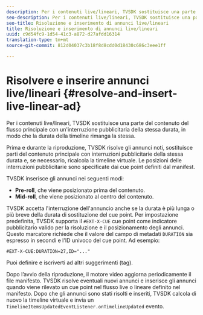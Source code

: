 ```yaml
---
description: Per i contenuti live/lineari, TVSDK sostituisce una parte del contenuto del flusso principale con un'interruzione pubblicitaria della stessa durata, in modo che la durata della timeline rimanga la stessa.
seo-description: Per i contenuti live/lineari, TVSDK sostituisce una parte del contenuto del flusso principale con un'interruzione pubblicitaria della stessa durata, in modo che la durata della timeline rimanga la stessa.
seo-title: Risoluzione e inserimento di annunci live/lineari
title: Risoluzione e inserimento di annunci live/lineari
uuid: c9d54fc9-1d54-41c3-a872-d27afdd16314
translation-type: tm+mt
source-git-commit: 812d04037c3b18f8d8cdd0d18430c686c3eee1ff

---
```



# Risolvere e inserire annunci live/lineari {#resolve-and-insert-live-linear-ad}

Per i contenuti live/lineari, TVSDK sostituisce una parte del contenuto del flusso principale con un&#39;interruzione pubblicitaria della stessa durata, in modo che la durata della timeline rimanga la stessa.

Prima e durante la riproduzione, TVSDK risolve gli annunci noti, sostituisce parti del contenuto principale con interruzioni pubblicitarie della stessa durata e, se necessario, ricalcola la timeline virtuale. Le posizioni delle interruzioni pubblicitarie sono specificate dai cue point definiti dal manifest.

TVSDK inserisce gli annunci nei seguenti modi:

* **Pre-roll**, che viene posizionato prima del contenuto.
* **Mid-roll**, che viene posizionato al centro del contenuto.

TVSDK accetta l&#39;interruzione dell&#39;annuncio anche se la durata è più lunga o più breve della durata di sostituzione del cue point. Per impostazione predefinita, TVSDK supporta il `#EXT-X-CUE` cue point come indicatore pubblicitario valido per la risoluzione e il posizionamento degli annunci. Questo marcatore richiede che il valore del campo di metadati `DURATION` sia espresso in secondi e l&#39;ID univoco del cue point. Ad esempio:

```
#EXT-X-CUE:DURATION=27,ID="..."
```

Puoi definire e iscriverti ad altri suggerimenti (tag).

Dopo l’avvio della riproduzione, il motore video aggiorna periodicamente il file manifesto. TVSDK risolve eventuali nuovi annunci e inserisce gli annunci quando viene rilevato un cue point nel flusso live o lineare definito nel manifesto. Dopo che gli annunci sono stati risolti e inseriti, TVSDK calcola di nuovo la timeline virtuale e invia un `TimelineItemsUpdatedEventListener.onTimelineUpdated` evento.

